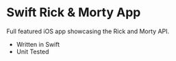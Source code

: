 # Swift Rick & Morty App

Full featured iOS app showcasing the Rick and Morty API.

- Written in Swift
- Unit Tested
 

